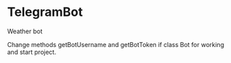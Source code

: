 # TelegramBot
Weather bot

Change methods getBotUsername and getBotToken if class Bot for working and start project.
